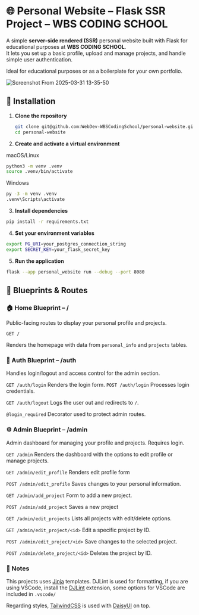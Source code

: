 # 🌐 Personal Website – Flask SSR Project – WBS CODING SCHOOL

A simple **server-side rendered (SSR)** personal website built with Flask for educational purposes at **WBS CODING SCHOOL**.  
It lets you set up a basic profile, upload and manage projects, and handle simple user authentication.

Ideal for educational purposes or as a boilerplate for your own portfolio.

![Screenshot From 2025-03-31 13-35-50](https://github.com/user-attachments/assets/ab8c095a-4abb-4d63-8104-b479eb27bd60)


## 🔧 Installation

1. **Clone the repository**
   ```bash
   git clone git@github.com:WebDev-WBSCodingSchool/personal-website.git
   cd personal-website
   ```
2. **Create and activate a virtual environment**

macOS/Linux

```bash
python3 -m venv .venv
source .venv/bin/activate
```

Windows

```bash
py -3 -m venv .venv
.venv\Scripts\activate
```

3. **Install dependencies**

```bash
pip install -r requirements.txt
```

4. **Set your environment variables**

```bash
export PG_URI=your_postgres_connection_string
export SECRET_KEY=your_flask_secret_key
```

5. **Run the application**

```bash
flask --app personal_website run --debug --port 8080
```

## 🧩 Blueprints & Routes

### 🏠 Home Blueprint – /

Public-facing routes to display your personal profile and projects.

`GET /`

Renders the homepage with data from `personal_info` and `projects` tables.

### 🔐 Auth Blueprint – /auth

Handles login/logout and access control for the admin section.

`GET /auth/login`
Renders the login form.
`POST /auth/login`
Processes login credentials.

`GET /auth/logout`
Logs the user out and redirects to `/`.

`@login_required`
Decorator used to protect admin routes.

### ⚙️ Admin Blueprint – /admin

Admin dashboard for managing your profile and projects. Requires login.

`GET /admin`
Renders the dashboard with the options to edit profile or manage projects.

`GET /admin/edit_profile`
Renders edit profile form

`POST /admin/edit_profile`
Saves changes to your personal information.

`GET /admin/add_project`
Form to add a new project.

`POST /admin/add_project`
Saves a new project

`GET /admin/edit_projects`
Lists all projects with edit/delete options.

`GET /admin/edit_project/<id>`
Edit a specific project by ID.

`POST /admin/edit_project/<id>`
Save changes to the selected project.

`POST /admin/delete_project/<id>`
Deletes the project by ID.

### 📌 Notes

This projects uses [Jinja](https://jinja.palletsprojects.com/en/stable/) templates. DJLint is used for formatting, if you are using VSCode, install the [DJLint](https://marketplace.visualstudio.com/items?itemName=monosans.djlint) extension, some options for VSCode are included in `.vscode/`

Regarding styles, [TailwindCSS](https://tailwindcss.com/) is used with [DaisyUI](https://daisyui.com/) on top.

